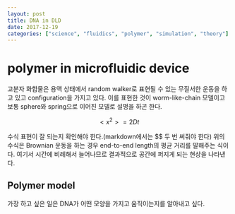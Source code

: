 ```yaml
---
layout: post
title: DNA in DLD
date: 2017-12-19
categories: ["science", "fluidics", "polymer", "simulation", "theory"]
---
```


# polymer in microfluidic device

고분자 화합물은 용액 상태에서 random walker로 표현될 수 있는 무질서한 운동을 하고 있고 configuration을 가지고 있다. 이를 표현한 것이 worm-like-chain 모델이고 보통 sphere와 spring으로 이어진 모델로 설명을 하곤 한다.

$$<x^2> = 2Dt$$

수식 표현이 잘 되는지 확인해야 한다.(markdown에서는 \$\$ 두 번 써줘야 한다) 위의 수식은 Brownian 운동을 하는 경우 end-to-end length의 평균 거리를 말해주는 식이다. 여기서 시간에 비례해서 늘어나므로 결과적으로 공간에 퍼지게 되는 현상을 나타낸다.

## Polymer model

가장 하고 싶은 일은 DNA가 어떤 모양을 가지고 움직이는지를 알아내고 싶다.
